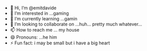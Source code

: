 - 👋 Hi, I’m @emitdavide
- 👀 I’m interested in ...gaming
- 🌱 I’m currently learning ...gamin 
- 💞️ I’m looking to collaborate on ...huh... pretty much whatever...
- 📫 How to reach me ... my house
- 😄 Pronouns: ...he him
- ⚡ Fun fact: i may be small but i have a big heart

<!---
emitdavide/emitdavide is a ✨ special ✨ repository because its `README.md` (this file) appears on your GitHub profile.
You can click the Preview link to take a look at your changes.
--->
